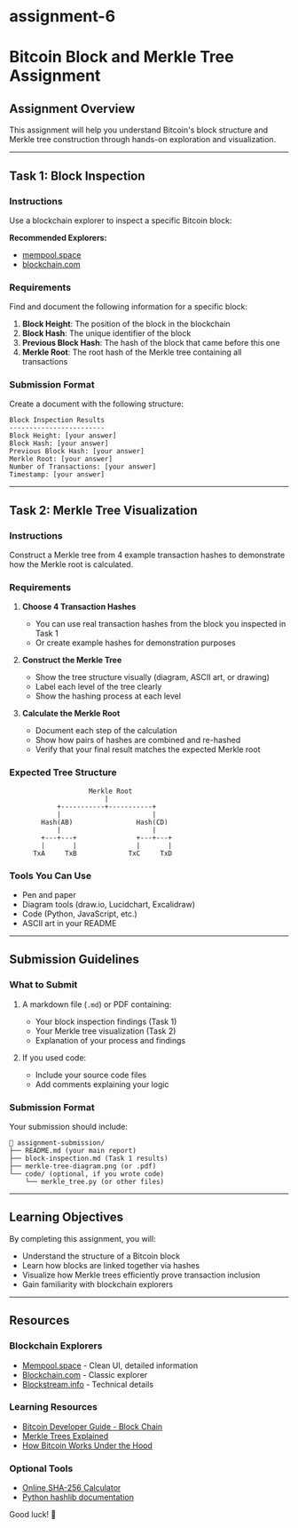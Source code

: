 # assignment-6

# Bitcoin Block and Merkle Tree Assignment

## Assignment Overview

This assignment will help you understand Bitcoin's block structure and Merkle tree construction through hands-on exploration and visualization.

---

## Task 1: Block Inspection

### Instructions

Use a blockchain explorer to inspect a specific Bitcoin block:

**Recommended Explorers:**
- [mempool.space](https://mempool.space)
- [blockchain.com](https://www.blockchain.com/explorer)

### Requirements

Find and document the following information for a specific block:

1. **Block Height**: The position of the block in the blockchain
2. **Block Hash**: The unique identifier of the block
3. **Previous Block Hash**: The hash of the block that came before this one
4. **Merkle Root**: The root hash of the Merkle tree containing all transactions

### Submission Format

Create a document with the following structure:

```
Block Inspection Results
------------------------
Block Height: [your answer]
Block Hash: [your answer]
Previous Block Hash: [your answer]
Merkle Root: [your answer]
Number of Transactions: [your answer]
Timestamp: [your answer]
```

---

## Task 2: Merkle Tree Visualization

### Instructions

Construct a Merkle tree from 4 example transaction hashes to demonstrate how the Merkle root is calculated.

### Requirements

1. **Choose 4 Transaction Hashes**
   - You can use real transaction hashes from the block you inspected in Task 1
   - Or create example hashes for demonstration purposes

2. **Construct the Merkle Tree**
   - Show the tree structure visually (diagram, ASCII art, or drawing)
   - Label each level of the tree clearly
   - Show the hashing process at each level

3. **Calculate the Merkle Root**
   - Document each step of the calculation
   - Show how pairs of hashes are combined and re-hashed
   - Verify that your final result matches the expected Merkle root

### Expected Tree Structure

```
                    Merkle Root
                        |
            +-----------+-----------+
            |                       |
        Hash(AB)                Hash(CD)
            |                       |
        +---+---+               +---+---+
        |       |               |       |
      TxA     TxB             TxC     TxD
```

### Tools You Can Use

- Pen and paper
- Diagram tools (draw.io, Lucidchart, Excalidraw)
- Code (Python, JavaScript, etc.)
- ASCII art in your README

---

## Submission Guidelines

### What to Submit

1. A markdown file (`.md`) or PDF containing:
   - Your block inspection findings (Task 1)
   - Your Merkle tree visualization (Task 2)
   - Explanation of your process and findings

2. If you used code:
   - Include your source code files
   - Add comments explaining your logic

### Submission Format

Your submission should include:

```
📁 assignment-submission/
├── README.md (your main report)
├── block-inspection.md (Task 1 results)
├── merkle-tree-diagram.png (or .pdf)
└── code/ (optional, if you wrote code)
    └── merkle_tree.py (or other files)
```

---

## Learning Objectives

By completing this assignment, you will:

- Understand the structure of a Bitcoin block
- Learn how blocks are linked together via hashes
- Visualize how Merkle trees efficiently prove transaction inclusion
- Gain familiarity with blockchain explorers

---

## Resources

### Blockchain Explorers
- [Mempool.space](https://mempool.space) - Clean UI, detailed information
- [Blockchain.com](https://www.blockchain.com/explorer) - Classic explorer
- [Blockstream.info](https://blockstream.info) - Technical details

### Learning Resources
- [Bitcoin Developer Guide - Block Chain](https://developer.bitcoin.org/devguide/block_chain.html)
- [Merkle Trees Explained](https://www.investopedia.com/terms/m/merkle-tree.asp)
- [How Bitcoin Works Under the Hood](https://www.youtube.com/watch?v=Lx9zgZCMqXE)

### Optional Tools
- [Online SHA-256 Calculator](https://emn178.github.io/online-tools/sha256.html)
- [Python hashlib documentation](https://docs.python.org/3/library/hashlib.html)


Good luck! 🚀
